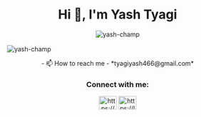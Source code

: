 <h1 align="center">Hi 👋, I'm Yash Tyagi</h1>

<p align="center"> <img src="https://komarev.com/ghpvc/?username=yash-champ&label=Profile%20views&color=0e75b6&style=flat" alt="yash-champ" /> </p>


<p>&nbsp;<img align="center" src="https://github-readme-stats.vercel.app/api?username=yash-champ&show_icons=true&locale=en" alt="yash-champ" /></p>

<p align="center">- 📫 How to reach me - *tyagiyash466@gmail.com* </p>

<h3 align="center">Connect with me:</h3>
<p align="center">
<a href="https://www.linkedin.com/in/yash-tyagi-491786187/" target="blank"><img align="center" src="https://raw.githubusercontent.com/rahuldkjain/github-profile-readme-generator/master/src/images/icons/Social/linked-in-alt.svg" alt="https://www.linkedin.com/in/yash-tyagi-491786187" height="30" width="40" /></a>
<a href="https://leetcode.com/Yash_champ/" target="blank"><img align="center" src="https://raw.githubusercontent.com/rahuldkjain/github-profile-readme-generator/master/src/images/icons/Social/leet-code.svg" alt="https://leetcode.com/yash_champ/" height="30" width="40" /></a>
</p>


